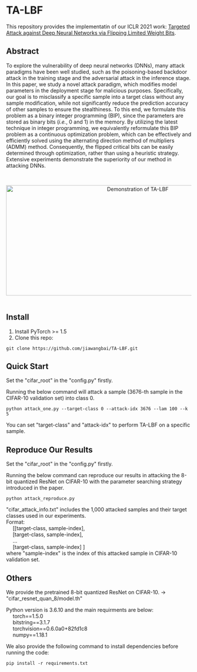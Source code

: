 # TA-LBF
This repository provides the implementatin of our ICLR 2021 work: [Targeted Attack against Deep Neural Networks via Flipping Limited Weight Bits](https://openreview.net/forum?id=iKQAk8a2kM0).

## Abstract 
To explore the vulnerability of deep neural networks (DNNs), many attack paradigms have been well studied, such as the poisoning-based backdoor attack in the training stage and the adversarial attack in the inference stage. In this paper, we study a novel attack paradigm, which modifies model parameters in the deployment stage for malicious purposes. Specifically, our goal is to misclassify a specific sample into a target class without any sample modification, while not significantly reduce the prediction accuracy of other samples to ensure the stealthiness. To this end, we formulate this problem as a binary integer programming (BIP), since the parameters are stored as binary bits (*i.e.*, 0 and 1) in the memory. By utilizing the latest technique in integer programming, we equivalently reformulate this BIP problem as a continuous optimization problem, which can be effectively and efficiently solved using the alternating direction method of multipliers (ADMM) method. Consequently, the flipped critical bits can be easily determined through optimization, rather than using a heuristic strategy. Extensive experiments demonstrate the superiority of our method in attacking DNNs.

&nbsp;
&nbsp;
<div align=center>
<img src="https://github.com/jiawangbai/TA-LBF/blob/main/misc/demo.png" width="700" height="300" alt="Demonstration of TA-LBF"/><br/>
</div>
&nbsp;
&nbsp;

## Install 
1. Install PyTorch >= 1.5
2. Clone this repo:
```shell
git clone https://github.com/jiawangbai/TA-LBF.git
```

## Quick Start
Set the "cifar_root" in the "config.py" firstly.

Running the below command will attack a sample (3676-th sample in the CIFAR-10 validation set) into class 0.
```shell
python attack_one.py --target-class 0 --attack-idx 3676 --lam 100 --k 5
```
You can set "target-class" and "attack-idx" to perform TA-LBF on a specific sample.

## Reproduce Our Results
Set the "cifar_root" in the "config.py" firstly.

Running the below command can reproduce our results in attacking the 8-bit quantized ResNet on CIFAR-10 with the parameter searching strategy introduced in the paper.
```shell
python attack_reproduce.py 
```
"cifar_attack_info.txt" includes the 1,000 attacked samples and their target classes used in our experiments.
<br/>
Format:
<br/>
&emsp; [[target-class, sample-index],
<br/>
&emsp; [target-class, sample-index],
<br/>
&emsp; ...
<br/>
&emsp; [target-class, sample-index] ]
<br/>
where "sample-index" is the index of this attacked sample in CIFAR-10 validation set.

## Others
We provide the pretrained 8-bit quantized ResNet on CIFAR-10. -> "cifar_resnet_quan_8/model.th"

Python version is 3.6.10 and the main requirments are below:
<br/>
&emsp; torch==1.5.0
<br/>
&emsp; bitstring==3.1.7
<br/>
&emsp; torchvision==0.6.0a0+82fd1c8
<br/>
&emsp; numpy==1.18.1

We also provide the following command to install dependencies before running the code:
```shell
pip install -r requirements.txt
```

<!--
## Citation
```
@inproceedings{bai2021targeted,
  title={Targeted Attack against Deep Neural Networks via Flipping Limited Weight Bits},
  author={Jiawang Bai, Baoyuan Wu, Yong Zhang, Yiming Li, Zhifeng Li, Shu-Tao Xia},
  booktitle={ICLR},
  year={2021}
}
```
-->
